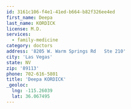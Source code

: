 ```yaml
---
id: 3161c106-f4e1-41ed-b664-b82f326ee4ed
first_name: Deepa
last_name: KORDICK
license: M.D.
services:
  - family-medicine
category: doctors
address: '8205 W. Warm Springs Rd   Ste 210'
city: 'Las Vegas'
state: NV
zip: '89113'
phone: 702-616-5801
title: 'Deepa KORDICK'
_geoloc:
  lng: -115.26039
  lat: 36.067495
---
```

